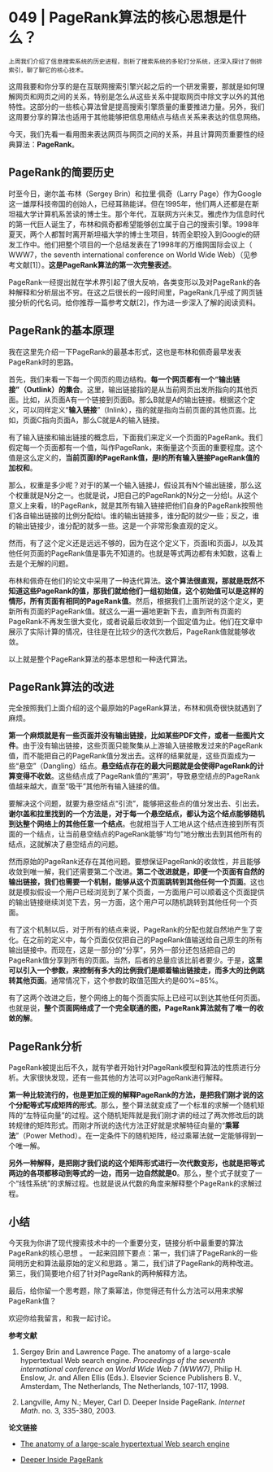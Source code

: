 # 049 | PageRank算法的核心思想是什么？

    上周我们介绍了信息搜索系统的历史进程，剖析了搜索系统的多轮打分系统，还深入探讨了倒排索引，聊了聊它的核心技术。

这周我要和你分享的是在互联网搜索引擎兴起之后的一个研发需要，那就是如何理解网页和网页之间的关系，特别是怎么从这些关系中提取网页中除文字以外的其他特性。这部分的一些核心算法曾是提高搜索引擎质量的重要推进力量。另外，我们这周要分享的算法也适用于其他能够把信息用结点与结点关系来表达的信息网络。

今天，我们先看一看用图来表达网页与网页之间的关系，并且计算网页重要性的经典算法：**PageRank**。

## PageRank的简要历史

时至今日，谢尔盖·布林（Sergey Brin）和拉里·佩奇（Larry Page）作为Google这一雄厚科技帝国的创始人，已经耳熟能详。但在1995年，他们两人还都是在斯坦福大学计算机系苦读的博士生。那个年代，互联网方兴未艾。雅虎作为信息时代的第一代巨人诞生了，布林和佩奇都希望能够创立属于自己的搜索引擎。1998年夏天，两个人都暂时离开斯坦福大学的博士生项目，转而全职投入到Google的研发工作中。他们把整个项目的一个总结发表在了1998年的万维网国际会议上（ WWW7，the seventh international conference on World Wide Web）（见参考文献\[1\]）。**这是PageRank算法的第一次完整表述**。

PageRank一经提出就在学术界引起了很大反响，各类变形以及对PageRank的各种解释和分析层出不穷。在这之后很长的一段时间里，PageRank几乎成了网页链接分析的代名词。给你推荐一篇参考文献\[2\]，作为进一步深入了解的阅读资料。

## PageRank的基本原理

我在这里先介绍一下PageRank的最基本形式，这也是布林和佩奇最早发表PageRank时的思路。

首先，我们来看一下每一个网页的周边结构。**每一个网页都有一个“输出链接”（Outlink）的集合**。这里，输出链接指的是从当前网页出发所指向的其他页面。比如，从页面A有一个链接到页面B。那么B就是A的输出链接。根据这个定义，可以同样定义“**输入链接**”（Inlink），指的就是指向当前页面的其他页面。比如，页面C指向页面A，那么C就是A的输入链接。

有了输入链接和输出链接的概念后，下面我们来定义一个页面的PageRank。我们假定每一个页面都有一个值，叫作PageRank，来衡量这个页面的重要程度。这个值是这么定义的，**当前页面I的PageRank值，是I的所有输入链接PageRank值的加权和**。

那么，权重是多少呢？对于I的某一个输入链接J，假设其有N个输出链接，那么这个权重就是N分之一。也就是说，J把自己的PageRank的N分之一分给I。从这个意义上来看，I的PageRank，就是其所有输入链接把他们自身的PageRank按照他们各自输出链接的比例分配给I。谁的输出链接多，谁分配的就少一些；反之，谁的输出链接少，谁分配的就多一些。这是一个非常形象直观的定义。

然而，有了这个定义还是远远不够的，因为在这个定义下，页面I和页面J，以及其他任何页面的PageRank值是事先不知道的。也就是等式两边都有未知数，这看上去是个无解的问题。

布林和佩奇在他们的论文中采用了一种迭代算法。**这个算法很直观，那就是既然不知道这些PageRank的值，那我们就给他们一组初始值，这个初始值可以是这样的情形，所有页面有相同的PageRank值**。然后，根据我们上面所说的这个定义，更新所有页面的PageRank值。就这么一遍一遍地更新下去，直到所有页面的PageRank不再发生很大变化，或者说最后收敛到一个固定值为止。他们在文章中展示了实际计算的情况，往往是在比较少的迭代次数后，PageRank值就能够收敛。

以上就是整个PageRank算法的基本思想和一种迭代算法。

## PageRank算法的改进

完全按照我们上面介绍的这个最原始的PageRank算法，布林和佩奇很快就遇到了麻烦。

**第一个麻烦就是有一些页面并没有输出链接，比如某些PDF文件，或者一些图片文件**。由于没有输出链接，这些页面只能聚集从上游输入链接散发过来的PageRank值，而不能把自己的PageRank值分发出去。这样的结果就是，这些页面成为一些“悬空”（Dangling）结点。**悬空结点存在的最大问题就是会使得PageRank的计算变得不收敛**。这些结点成了PageRank值的“黑洞”，导致悬空结点的PageRank值越来越大，直至“吸干”其他所有输入链接的值。

要解决这个问题，就要为悬空结点“引流”，能够把这些点的值分发出去、引出去。**谢尔盖和拉里找到的一个方法是，对于每一个悬空结点，都认为这个结点能够随机到达整个网络上的其他任意一个结点**。也就相当于人工地从这个结点连接到所有页面的一个结点，让当前悬空结点的PageRank能够“均匀”地分散出去到其他所有的结点，这就解决了悬空结点的问题。

然而原始的PageRank还存在其他问题。要想保证PageRank的收敛性，并且能够收敛到唯一解，我们还需要第二个改进。**第二个改进就是，即便一个页面有自然的输出链接，我们也需要一个机制，能够从这个页面跳转到其他任何一个页面**。这也就是模拟假设一个用户已经浏览到了某个页面，一方面用户可以顺着这个页面提供的输出链接继续浏览下去，另一方面，这个用户可以随机跳转到其他任何一个页面。

有了这个机制以后，对于所有的结点来说，PageRank的分配也就自然地产生了变化。在之前的定义中，每个页面仅仅把自己的PageRank值输送给自己原生的所有输出链接中。而现在，这是一部分的“分享”，另外一部分还包括把自己的PageRank值分享到所有的页面。当然，后者的总量应该比前者要少。于是，**这里可以引入一个参数，来控制有多大的比例我们是顺着输出链接走，而多大的比例跳转其他页面**。通常情况下，这个参数的取值范围大约是60%~85%。

有了这两个改进之后，整个网络上的每个页面实际上已经可以到达其他任何页面。也就是说，**整个页面网络成了一个完全联通的图，PageRank算法就有了唯一的收敛的解**。

## PageRank分析

PageRank被提出后不久，就有学者开始针对PageRank模型和算法的性质进行分析。大家很快发现，还有一些其他的方法可以对PageRank进行解释。

**第一种比较流行的，也是更加正规的解释PageRank的方法，是把我们刚才说的这个分配等式写成矩阵的形式**。那么，整个算法就变成了一个标准的求解一个随机矩阵的“左特征向量”的过程。这个随机矩阵就是我们刚才讲的经过了两次修改后的跳转规律的矩阵形式。而刚才所说的迭代方法正好就是求解特征向量的“**乘幂法**”（Power Method）。在一定条件下的随机矩阵，经过乘幂法就一定能够得到一个唯一解。

**另外一种解释，是把刚才我们说的这个矩阵形式进行一次代数变形，也就是把等式两边的各项都移动到等式的一边，而另一边自然就是0**。那么，整个式子就变了一个“线性系统”的求解过程。也就是说从代数的角度来解释整个PageRank的求解过程。

## 小结

今天我为你讲了现代搜索技术中的一个重要分支，链接分析中最重要的算法PageRank的核心思想 。 一起来回顾下要点：第一，我们讲了PageRank的一些简明历史和算法最原始的定义和思路 。第二，我们讲了PageRank的两种改进。第三，我们简要地介绍了针对PageRank的两种解释方法。

最后，给你留一个思考题，除了乘幂法，你觉得还有什么方法可以用来求解PageRank值？

欢迎你给我留言，和我一起讨论。

**参考文献**

1.  Sergey Brin and Lawrence Page. The anatomy of a large-scale hypertextual Web search engine. _Proceedings of the seventh international conference on World Wide Web 7 (WWW7)_, Philip H. Enslow, Jr. and Allen Ellis (Eds.). Elsevier Science Publishers B. V., Amsterdam, The Netherlands, The Netherlands, 107-117, 1998.
    
2.  Langville, Amy N.; Meyer, Carl D. Deeper Inside PageRank. _Internet Math_. no. 3, 335-380, 2003.
    

**论文链接**

*   [The anatomy of a large-scale hypertextual Web search engine](http://infolab.stanford.edu/~backrub/google.html)
    
*   [Deeper Inside PageRank](http://meyer.math.ncsu.edu/Meyer/PS_Files/DeeperInsidePR.pdf)
    